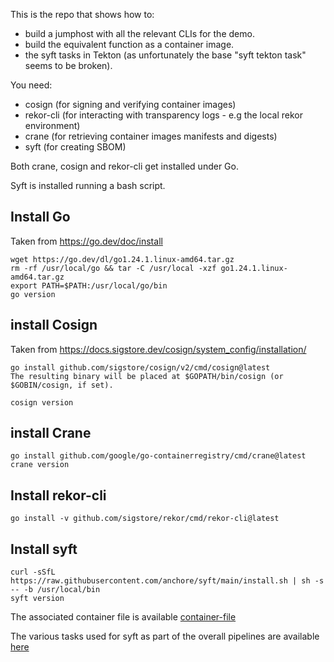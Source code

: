 This is the repo that shows how to:
 - build a jumphost with all the relevant CLIs for the demo.
 - build the equivalent function as a container image.
 - the syft tasks in Tekton (as unfortunately the base "syft tekton task" seems to be broken).

You need:
 - cosign (for signing and verifying container images)
 - rekor-cli (for interacting with transparency logs - e.g the local rekor environment) 
 - crane (for retrieving container images manifests and digests)
 - syft (for creating SBOM)

Both crane, cosign and rekor-cli get installed under Go.

Syft is installed running a bash script.


## Install Go ##
Taken from https://go.dev/doc/install

```
wget https://go.dev/dl/go1.24.1.linux-amd64.tar.gz
rm -rf /usr/local/go && tar -C /usr/local -xzf go1.24.1.linux-amd64.tar.gz
export PATH=$PATH:/usr/local/go/bin
go version
```

## install Cosign ##
Taken from https://docs.sigstore.dev/cosign/system_config/installation/

```
go install github.com/sigstore/cosign/v2/cmd/cosign@latest
The resulting binary will be placed at $GOPATH/bin/cosign (or $GOBIN/cosign, if set).

cosign version
```

## install Crane ##

```
go install github.com/google/go-containerregistry/cmd/crane@latest
crane version
```

## Install rekor-cli ##

```
go install -v github.com/sigstore/rekor/cmd/rekor-cli@latest
```

## Install syft

```
curl -sSfL https://raw.githubusercontent.com/anchore/syft/main/install.sh | sh -s -- -b /usr/local/bin
syft version
```

The associated container file is available [container-file](https://github.com/SimonDelord/UBI-Security/blob/main/bastion-build/Dockerfile)

The various tasks used for syft as part of the overall pipelines are available [here](https://github.com/SimonDelord/UBI-Security/tree/main/bastion-build/syft-build)

